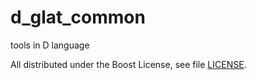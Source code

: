 # d_glat_common
tools in D language

All distributed under the Boost License, see file [LICENSE](LICENSE).
